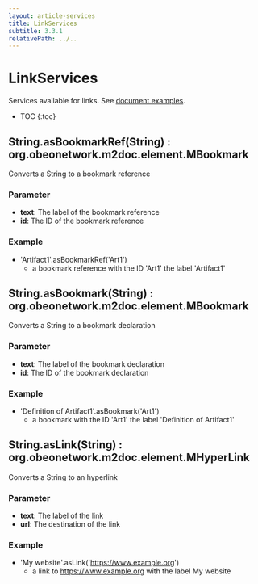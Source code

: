 ```yaml
---
layout: article-services
title: LinkServices
subtitle: 3.3.1
relativePath: ../..
---
```


<!--
/********************************************************************************
** Copyright (c) 2015 Obeo.
** All rights reserved. This program and the accompanying materials
** are made available under the terms of the Eclipse Public License v2.0
** which accompanies this distribution, and is available at
** http://www.eclipse.org/legal/epl-v20.html
**
** Contributors:
**    Stephane Begaudeau (Obeo) - initial API and implementation
*********************************************************************************/
-->

# LinkServices

Services available for links. See [document examples](https://github.com/ObeoNetwork/M2Doc/tree/3.3.1/tests/org.obeonetwork.m2doc.tests/resources/linkServices).

* TOC
{:toc}

## String.asBookmarkRef(String) : org.obeonetwork.m2doc.element.MBookmark

Converts a String to a bookmark reference

### Parameter

* **text**: The label of the bookmark reference
* **id**: The ID of the bookmark reference

### Example

* 'Artifact1'.asBookmarkRef('Art1')
  * a bookmark reference with the ID 'Art1' the label 'Artifact1'

## String.asBookmark(String) : org.obeonetwork.m2doc.element.MBookmark

Converts a String to a bookmark declaration

### Parameter

* **text**: The label of the bookmark declaration
* **id**: The ID of the bookmark declaration

### Example

* 'Definition of Artifact1'.asBookmark('Art1')
  * a bookmark with the ID 'Art1' the label 'Definition of Artifact1'

## String.asLink(String) : org.obeonetwork.m2doc.element.MHyperLink

Converts a String to an hyperlink

### Parameter

* **text**: The label of the link
* **url**: The destination of the link

### Example

* 'My website'.asLink('https://www.example.org')
  * a link to https://www.example.org with the label My website




